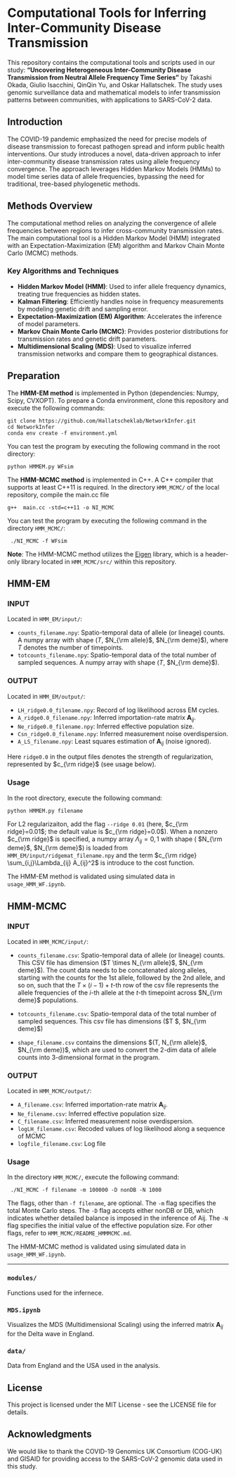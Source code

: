 # Computational Tools for Inferring Inter-Community Disease Transmission

This repository contains the computational tools and scripts used in our study: **“Uncovering Heterogeneous Inter-Community Disease Transmission from Neutral Allele Frequency Time Series”** by Takashi Okada, Giulio Isacchini, QinQin Yu, and Oskar Hallatschek. The study uses genomic surveillance data and mathematical models to infer transmission patterns between communities, with applications to SARS-CoV-2 data.

## Introduction


The COVID-19 pandemic emphasized the need for precise models of disease transmission to forecast pathogen spread and inform public health interventions. Our study introduces a novel, data-driven approach to infer inter-community disease transmission rates using allele frequency convergence. The approach leverages Hidden Markov Models (HMMs) to model time series data of allele frequencies, bypassing the need for traditional, tree-based phylogenetic methods.



## Methods Overview


The computational method relies on analyzing the convergence of allele frequencies between regions to infer cross-community transmission rates. The main computational tool is a Hidden Markov Model (HMM) integrated with an Expectation-Maximization (EM) algorithm and Markov Chain Monte Carlo (MCMC) methods.

### Key Algorithms and Techniques

- **Hidden Markov Model (HMM)**: Used to infer allele frequency dynamics, treating true frequencies as hidden states.
- **Kalman Filtering**: Efficiently handles noise in frequency measurements by modeling genetic drift and sampling error.
- **Expectation-Maximization (EM) Algorithm**: Accelerates the inference of model parameters.
- **Markov Chain Monte Carlo (MCMC)**: Provides posterior distributions for transmission rates and genetic drift parameters.
- **Multidimensional Scaling (MDS)**: Used to visualize inferred transmission networks and compare them to geographical distances.


## Preparation

The **HMM-EM method** is implemented in Python (dependencies: Numpy, Scipy, CVXOPT). To prepare a Conda environment, clone this repository and execute the following commands:
```
git clone https://github.com/Hallatscheklab/NetworkInfer.git 
cd NetworkInfer
conda env create -f environment.yml
```
You can test the program by executing the following command in the root directory:
```
python HMMEM.py WFsim
```

The **HMM-MCMC method** is implemented in C++. A C++ compiler that supports at least C++11 is required. In the directory `HMM_MCMC/` of the local repository, compile the main.cc file
```
g++  main.cc -std=c++11 -o NI_MCMC
```
You can test the program by executing the following command in the directory `HMM_MCMC/`:
```
 ./NI_MCMC -f WFsim
```
<!-- The flag `-f` specifies the input filename (here, WFsim) and loads the input data located in `HMM_MCMC/input`. For more information on the list of flags, see below or refer to `HMM_MCMC/README_HMMMCMC.md`. -->

**Note**: The HMM-MCMC method utilizes the [Eigen](http://eigen.tuxfamily.org) library, which is a header-only library located in `HMM_MCMC/src/` within this repository. 

## HMM-EM
 
### INPUT
Located in `HMM_EM/input/`:
- `counts_filename.npy`: Spatio-temporal data of allele (or lineage) counts. A numpy array with shape ($T$, $N_{\rm allele}$, $N_{\rm deme}$), where $T$ denotes the number of timepoints. 
- `totcounts_filename.npy`: Spatio-temporal data of the total number of sampled sequences.  A numpy array with shape ($T$, $N_{\rm deme}$). 

### OUTPUT
Located in `HMM_EM/output/`:
- `LH_ridge0.0_filename.npy`: Record of log likelihood across EM cycles.
- `A_ridge0.0_filename.npy`: Inferred importation-rate matrix ${\mathbf{A}_{ij}}$.
- `Ne_ridge0.0_filename.npy`: Inferred effective population size.
- `Csn_ridge0.0_filename.npy`: Inferred measurement noise overdispersion.
- `A_LS_filename.npy`: Least squares estimation of ${\mathbf{A}_{ij}}$ (noise ignored).

Here `ridge0.0` in the output files denotes the strength of regularization, represented by $c_{\rm ridge}$ (see usage below).

### Usage

In the root directory, execute the following command:
```
python HMMEM.py filename 
```
For L2 regularizaiton, add the flag `--ridge 0.01` (here, $c_{\rm ridge}=0.01$; the default value is $c_{\rm ridge}=0.0$). When a nonzero $c_{\rm ridge}$ is specified, a numpy array $\Lambda_{ij}=0,1$ with shape ( $N_{\rm deme}$, $N_{\rm deme}$) is loaded from `HMM_EM/input/ridgemat_filename.npy` and the term $c_{\rm ridge} \sum_{i,j}\Lambda_{ij} A_{ij}^2$ is introduce to the cost function. 


The HMM-EM method is validated using simulated data in `usage_HMM_WF.ipynb`.
   

## HMM-MCMC

    
### INPUT
Located in `HMM_MCMC/input/`:
- `counts_filename.csv`: Spatio-temporal data of allele (or lineage) counts. This CSV file has dimension ($T \times N_{\rm allele}$,  $N_{\rm deme}$). The count data needs to be concatenated along alleles, starting with the counts for the 1st allele, followed by the 2nd allele, and so on, such that the $T\times (i-1)+t$-th row of the csv file represents the allele frequencies of the $i$-th allele at the $t$-th timepoint across $N_{\rm deme}$ populations. 

- `totcounts_filename.csv`: Spatio-temporal data of the total number of sampled sequences.  This csv file has dimensions ($T $,  $N_{\rm deme}$)
- `shape_filename.csv` contains the dimensions $(T,  N_{\rm allele}$,  $N_{\rm deme})$, which are used to convert the 2-dim data of allele counts into 3-dimensional format in the program. 

### OUTPUT
Located in `HMM_MCMC/output/`:
- `A_filename.csv`: Inferred importation-rate matrix ${\mathbf A}_{ij}$.
- `Ne_filename.csv`: Inferred effective population size.
- `C_filename.csv`: Inferred measurement noise overdispersion.
- `logLH_filename.csv`: Recoded values of log likelihood along a sequence of MCMC 
- `logfile_filename.csv`: Log file

### Usage

In the directory `HMM_MCMC/`, execute the following command:
```
 ./NI_MCMC -f filename -m 100000 -D nonDB -N 1000 
```
The flags, other than `-f filename`, are optional. The `-m` flag specifies the total Monte Carlo steps. The `-D` flag accepts either nonDB or DB, which indicates whether detailed balance is imposed in the inference of Aij. The `-N` flag specifies the initial value of the effective population size. For other flags, refer to `HMM_MCMC/README_HMMMCMC.md`.

The HMM-MCMC method is validated using simulated data in `usage_HMM_WF.ipynb`.

---

### `modules/`
Functions used for the infernece.


### `MDS.ipynb`
Visualizes the MDS (Multidimensional Scaling) using the inferred matrix $\mathbf{A}_{ij}$ for the Delta wave in England.

### `data/`
Data from England and the USA used in the analysis.


License
---

This project is licensed under the MIT License - see the LICENSE file for details.

Acknowledgments
---

We would like to thank the COVID-19 Genomics UK Consortium (COG-UK) and GISAID for providing access to the SARS-CoV-2 genomic data used in this study.
 
